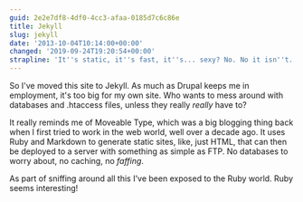 ```yaml
---
guid: 2e2e7df8-4df0-4cc3-afaa-0185d7c6c86e
title: Jekyll
slug: jekyll
date: '2013-10-04T10:14:00+00:00'
changed: '2019-09-24T19:20:54+00:00'
strapline: 'It''s static, it''s fast, it''s... sexy? No. No it isn''t. '
---
```


So I've moved this site to Jekyll. As much as Drupal keeps me in employment, it's too big for my own site. Who wants to mess around with databases and .htaccess files, unless they really *really* have to?

It really reminds me of Moveable Type, which was a big blogging thing back when I first tried to work in the web world, well over a decade ago. It uses Ruby and Markdown to generate static sites, like, just HTML, that can then be deployed to a server with something as simple as FTP. No databases to worry about, no caching, no *faffing*.

As part of sniffing around all this I've been exposed to the Ruby world. Ruby seems interesting!
